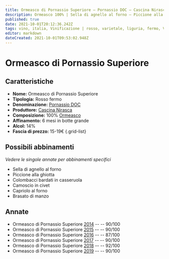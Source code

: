 ```yaml
---
title: Ormeasco di Pornassio Superiore – Pornassio DOC – Cascina Nirasca – Liguria (IT) – 15-19€ – 3★-5★
description: Ormeasco 100% | Sella di agnello al forno – Piccione alla ghiotta – Colombacci bardati in casseruola – Camoscio in civet – Capriolo al forno – Brasato di manzo
published: true
date: 2021-10-01T20:12:36.242Z
tags: vino, italia, Vinificazione | rosso, varietale, liguria, fermo, Valutazioni | 5 stelle, Prezzi | 15-19€, ormeasco, Alimento | agnello, Alimento-dettagli | sella, Cottura | al forno, piccione alla ghiotta, colombacci bardati in casseruola, camoscio in civet, capriolo al forno, Brasato di manzo
editor: markdown
dateCreated: 2021-10-01T09:53:02.948Z
---
```


# Ormeasco di Pornassio Superiore

## Caratteristiche
- **Nome:** Ormeasco di Pornassio Superiore
- **Tipologia:** Rosso fermo
- **Denominazione:** [Pornassio DOC](/denominazioni/Italia/Liguria/DOC/Pornassio) 
- **Produttore:** [Cascina Nirasca](/produttori/Italia/Liguria/Cascina-Nirasca) 
- **Composizione:** 100% [Ormeasco](/vitigni/Italia/bacca-nera/ormeasco)
- **Affinamento:** 6 mesi in botte grande
- **Alcol:** 14%
- **Fascia di prezzo:** 15-19€
{.grid-list}



## Possibili abbinamenti
*Vedere le singole annate per abbinamenti specifici*

- Sella di agnello al forno
- Piccione alla ghiotta
- Colombacci bardati in casseruola
- Camoscio in civet
- Capriolo al forno
- Brasato di manzo

## Annate
- Ormeasco di Pornassio Superiore [2014](vini/Italia/Liguria/Cascina-Nirasca/Ormeasco-di-Pornassio-Superiore/2014) -- <span class="star-4"></span> -- 90/100
- Ormeasco di Pornassio Superiore [2015](vini/Italia/Liguria/Cascina-Nirasca/Ormeasco-di-Pornassio-Superiore/2015) -- <span class="star-4"></span> -- 90/100
- Ormeasco di Pornassio Superiore [2016](vini/Italia/Liguria/Cascina-Nirasca/Ormeasco-di-Pornassio-Superiore/2016) -- <span class="star-3"></span> -- 87/100
- Ormeasco di Pornassio Superiore [2017](vini/Italia/Liguria/Cascina-Nirasca/Ormeasco-di-Pornassio-Superiore/2017) -- <span class="star-4"></span> -- 90/100
- Ormeasco di Pornassio Superiore [2018](vini/Italia/Liguria/Cascina-Nirasca/Ormeasco-di-Pornassio-Superiore/2018) -- <span class="star-5"></span> -- 92/100
- Ormeasco di Pornassio Superiore [2019](vini/Italia/Liguria/Cascina-Nirasca/Ormeasco-di-Pornassio-Superiore/2019) -- <span class="star-4"></span> -- 90/100